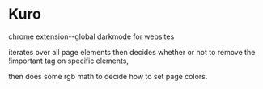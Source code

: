 # Kuro
chrome extension--global darkmode for websites

iterates over all page elements then decides whether or not to remove the !important tag on specific elements,

then does some rgb math to decide how to set page colors.
